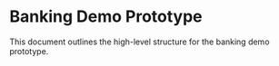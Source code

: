 # Banking Demo Prototype

This document outlines the high-level structure for the banking demo prototype.
